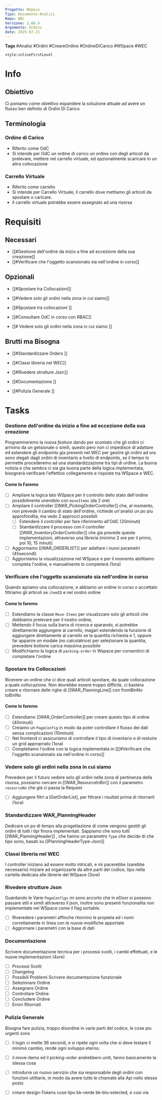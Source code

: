 ```yaml
---
Progetto: WSpace
Tipo: Documento-Analisi
Repo: WEC
Versione: 2.60.4
Argomento: Ordini
date: 2025-07-21
---
```

**Tags**
#Analisi  #Ordini #CreareOrdine #OrdineDiCarico #WSpace #WEC 

```toc
style:inlineFirstLevel
```
# Info
## Obiettivo 
Ci poniamo come obiettivo espandere la soluzione attuale ad avere un flusso ben definito di Ordini Di Carico 

## Terminologia 
### Ordine di Carico 
- Riferito come OdC
- Si intende per OdC un ordine di carico un ordine con degli articoli da prelevare, mettere nel carrello virtuale, ed opzionalmente scaricare in un altra collocazione 
### Carrello Virtuale 
- Riferito come carrello 
- Si intende per Carrello Virtuale, il carrello dove mettiamo gli articoli da spostare o caricare. 
- Il carrello virtuale potrebbe essere assegnato ad una risorsa 
# Requisiti 
## Necessari 
- [[#Gestione dell'ordine da inizio a fine ad eccezione della sua creazione]]
- [[#Verificare che l'oggetto scansionato sia nell'ordine in corso]]
  

## Opzionali

- [[#Spostare tra Collocazioni]]

- [[#Vedere solo gli ordini nella zona in cui siamo]]

- [[#Spostare tra collocazioni ]]

- [[#Consultare OdC in corso con RBAC]]

- [[# Vedere solo gli ordini nella zona in cui siamo ]]

## Brutti ma Bisogna

- [[#Standardizzare Orders ]]

- [[#Classi libreria nel WEC]]

- [[#Rivedere strutture Json]]

- [[#Documentazione ]]

- [[#Pulizia Generale ]]

# Tasks 
### Gestione dell'ordine da inizio a fine ad eccezione della sua creazione 
Programmeremo la nuova _feature_ dando per scontato che gli ordini ci arrivino da un getsionale o simili, questo pero non ci impedisce di adattare ed estendere gli endpoints gia presenti nel WEC per gestire gli ordini ad ora sono slegati dagli ordini di inventario a livello di endpoints, se il tempo lo permette procederemo ad una standardizzazione tra tipi di ordine. La buona notizia e che sembra ci sia gia buona parte della logica implementata, bisognerà verificare l'effettivo collegamento e risposte tra WSpace e WEC. 
#### Come lo Faremo 

- [ ] Ampliare  la logica lato WSpace per il controllo dello stato dell'ordine possibilmente unendolo con `moveItems`  (da 2 ore)
- [ ] Ampliare il controller [[WAR_PickingOrderController]] che, al momento, non prevede il cambio di stato dell'ordine, richiede un'analisi un po piu approfondita, ma vedo 2 approcci possibili 
	- [ ] Estendere il controller per fare riferimento all'OdC (20minuti)
	- [ ] Standardizzare il processo con il controller [[WAR_InventoryOrderController]] che gia prevede queste implementazioni, attraverso una libreria (minimo 2 ore per il primo, poi 10, 15 minuti)
- [ ] Aggiorniamo [[WAR_ORDERLIST]] per adattare i nuovi parametri (45secondi)
- [ ] Aggiorniamo la visualizzazione nel WSpace e per il momento abilitiamo completa l'ordine, e manualmente lo completerà (1ora) 

###  Verificare che l'oggetto scansionato sia nell'ordine in corso 
Quando apriamo una collocazione, e abbiamo un ordine in corso o accettato filtriamo gli articoli se `itemID` e nel nostro ordine 
#### Come lo faremo 
- [ ] Estendiamo la classe `Move-Items` per visualizzare solo gli articoli che dobbiamo prelevare per il nostro ordine, 
- [ ] Mettendo il focus sulla barra di ricerca e sparando, si potrebbe direttamente aggiungere al carrello, magari estendendo la funzione di aggiungere direttamente  al carrello se la quantita richiesta e 1, oppure far apparire un modale (no calcolatrice) per selezionare la quantita, prevedere bottone carica massima possibile 
- [ ] Modifichiamo la logica di `packing-order` in Wspace per consentirci di completare l'ordine 

### Spostare tra Collocazioni 
Ricevere un ordine che ci dice quali articoli spostare, da quale collocazione a quale collocazione.  Non dovrebbe essere troppo difficile, ci bastera creare e ritornare delle righe di [[WAR_PlanningLine]] con fromBinNo toBinNo
#### Come lo faremo 
- [ ] Estendiamo [[WAR_OrderController]] per creare questo tipo di ordine (40minuti)
- [ ] Creiamo un `PageConfig`  in modo da poter controllare il flusso dei dati senza complicazioni (10minuti)
- [ ] Nel frontend ci assicuriamo di controllare il tipo di inventario e di restuire un grid appropriato (1ora)
- [ ] Completiamo l'ordine con la logica implementata in [[[#Verificare che l'oggetto scansionato sia nell'ordine in corso]]

### Vedere solo gli ordini nella zona in cui siamo 
Prevedere per il futuro vedere solo gli ordini nella zona di pertinenza della risorsa, possiamo cercare in [[WAR_ResourceInBin]] con il parametro `resourceNo` che già ci passa la Request 
- [ ] Aggiungere filtri a [GetOrderList], per filtrare i risultati prima di ritornarli  (1ora)
### Standardizzare WAR_PlanningHeader 
Dedicare un po di tempo alla progettazione di come vengono gestiti gli ordini di tutti i tipi finora implementati. Sappiamo che sono tutti [[WAR_PlanningHeader]] , che hanno un parametro `Type` che decide di che tipo sono, basati su [[PlanningHeaderType-Json]]

### Classi libreria nel WEC
I controller iniziano ad essere molto intricati, e mi pacerebbe (sarebbe necessario) iniziare ad organizzarle da altre parti del codice, tipo nella cartella dedicata alle librerie del WSpace (3ore)
### Rivedere strutture Json
Guardando le Varie `PageConfigs` mi sono accorto che in eDoor si possono passare stili e simili attraverso il json, inoltre sono presenti funzionalita non implementate nel WSpace come il flag sortable. 
- [ ] Riveredere i parametri affinche ritornino le propieta ed i nomi correttamente in linea con le nuove modifiche apportate 
- [ ] Aggiornare i parametri con la base di dati 

### Documentazione 
Scrivere documentazione tecnica per i processi svolti, i cambi effettuati, e le nuove implementazioni (4ore)
- [ ] Processi Svolti
- [ ] Changelog 
- [ ] Possibili Problemi 
Scrivere documentazione funzionale
- [ ] Selezionare Ordine 
- [ ] Assegnare Ordine
- [ ] Controllare Ordine
- [ ] Concludere Ordine 
- [ ] Errori Ritornati 
### Pulizia Generale 
Bisogna fare pulizia, troppo disordine in varie parti del codice, le cose piu urgenti sono 
- [ ] il login ci mette 36 secondi, e si ripete ogni volta che si deve testare il minimo cambio, rende ogni sviluppo eterno. 
- [ ] il move-items ed il picking-order andrebbero uniti, fanno basicamente la stessa cosa 
- [ ] introdurre un nuovo servizio che sia responsabile degli ordini con funzioni utilitarie, in modo da avere tutte le chiamate alla Api nello stesso posto 
- [ ] creare design-Tokens cose tipo bk-verde bk-blu-selected, e cosi via 

